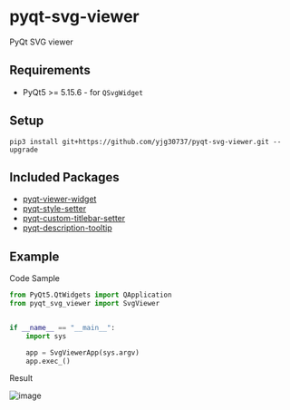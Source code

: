 # pyqt-svg-viewer
PyQt SVG viewer

## Requirements
* PyQt5 >= 5.15.6 - for `QSvgWidget`

## Setup
```pip3 install git+https://github.com/yjg30737/pyqt-svg-viewer.git --upgrade```

## Included Packages
* <a href="https://github.com/yjg30737/pyqt-viewer-widget.git">pyqt-viewer-widget</a>
* <a href="https://github.com/yjg30737/pyqt-style-setter.git">pyqt-style-setter</a>
* <a href="https://github.com/yjg30737/pyqt-custom-titlebar-setter.git">pyqt-custom-titlebar-setter</a>
* <a href="https://github.com/yjg30737/pyqt-description-tooltip.git">pyqt-description-tooltip</a>

## Example
Code Sample
```python
from PyQt5.QtWidgets import QApplication
from pyqt_svg_viewer import SvgViewer


if __name__ == "__main__":
    import sys

    app = SvgViewerApp(sys.argv)
    app.exec_()
```

Result

![image](https://user-images.githubusercontent.com/55078043/160336283-617857ac-9ccf-4dd5-87db-48600729c115.png)



